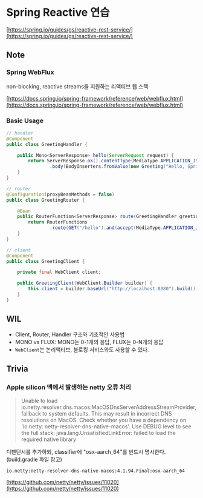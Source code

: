 # Spring Reactive 연습

[https://spring.io/guides/gs/reactive-rest-service/](https://spring.io/guides/gs/reactive-rest-service/)

## Note

### Spring WebFlux

non-blocking, reactive streams을 지원하는 리액티브 웹 스택

[https://docs.spring.io/spring-framework/reference/web/webflux.html](https://docs.spring.io/spring-framework/reference/web/webflux.html)

### Basic Usage

```java
// handler
@Component
public class GreetingHandler {

    public Mono<ServerResponse> hello(ServerRequest request) {
        return ServerResponse.ok().contentType(MediaType.APPLICATION_JSON)
                .body(BodyInserters.fromValue(new Greeting("Hello, Spring!")));
    }
}

// router
@Configuration(proxyBeanMethods = false)
public class GreetingRouter {

    @Bean
    public RouterFunction<ServerResponse> route(GreetingHandler greetingHandler) {
        return RouterFunctions
                .route(GET("/hello").and(accept(MediaType.APPLICATION_JSON)), greetingHandler::hello);
    }
}

// client
@Component
public class GreetingClient {

    private final WebClient client;

    public GreetingClient(WebClient.Builder builder) {
        this.client = builder.baseUrl("http://localhost:8080").build();
    }
}
```

## WIL

- Client, Router, Handler 구조와 기초적인 사용법
- MONO vs FLUX: MONO는 0-1개의 응답, FLUX는 0-N개의 응답
- `WebClient`는 논리액티브, 블로킹 서비스와도 사용할 수 있다.

## Trivia

### Apple silicon 맥에서 발생하는 netty 오류 처리

> Unable to load io.netty.resolver.dns.macos.MacOSDnsServerAddressStreamProvider, fallback to system defaults. This may
> result in incorrect DNS resolutions on MacOS. Check whether you have a dependency on 'io.netty:
> netty-resolver-dns-native-macos'. Use DEBUG level to see the full stack: java.lang.UnsatisfiedLinkError: failed to load
> the required native library

디펜던시를 추가하되, classifier에 "osx-aarch_64"를 반드시 명시한다. (build.gradle 파일 참고)

`io.netty:netty-resolver-dns-native-macos:4.1.94.Final:osx-aarch_64`

[https://github.com/netty/netty/issues/11020](https://github.com/netty/netty/issues/11020)